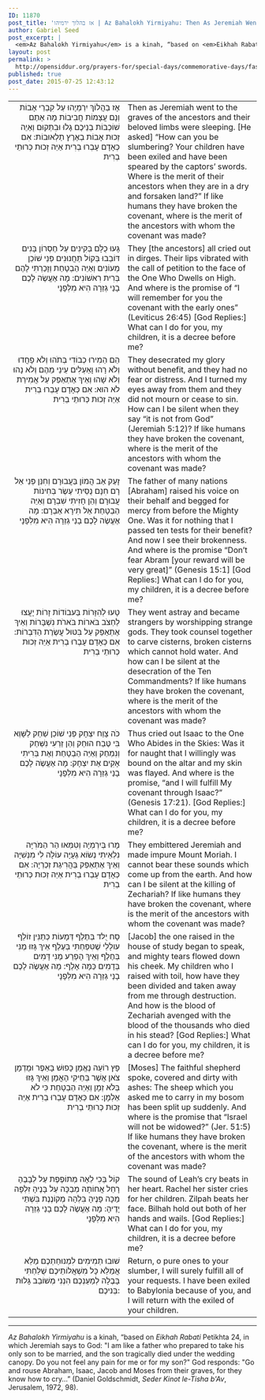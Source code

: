 ```yaml
---
ID: 11870
post_title: 'אז בהלוך ירמיהו | Az Bahalokh Yirmiyahu: Then As Jeremiah Went, by Elazar ben Killir circa 7th century CE (translated by Gabriel Seed)'
author: Gabriel Seed
post_excerpt: |
  <em>Az Bahalokh Yirmiyahu</em> is a kinah, “based on <em>Eikhah Rabati</em> Petikhta 24, in which Jeremiah says to God: "I am like a father who prepared to take his only son to be married, and the son tragically died under the wedding canopy. Do you not feel any pain for me or for my son?" God responds: "Go and rouse Abraham, Isaac, Jacob and Moses from their graves, for they know how to cry…” (Daniel Goldschmidt, <em>Seder Kinot le-Tisha b'Av</em>, Jerusalem, 1972, 98).
layout: post
permalink: >
  http://opensiddur.org/prayers-for/special-days/commemorative-days/fast-days/tisha-bav/az-bahalokh-yirmiyahu-kalir-c-7th-cent/
published: true
post_date: 2015-07-25 12:43:12
---
```

<table style="margin-left: auto;margin-right: auto;"><tbody>
<tr><td style="vertical-align: top;" width="46%">
<div class="liturgy" style="text-align: right;"><span lang="he">
אָז בַהֲלוֹךְ יִרְמְיָהוּ עַל קִבְרֵי אָבוֹת וְנָם עֲצָמוֹת חֲבִיבוֹת מָה אַתֶם שׁוֹכְבוֹת בְנֵיכֶם גָלוּ וּבִתְּקוּם וְאַיֵה זְכוּת אָבוֹת בְאֶרֶץ תַלְאוּבוֹת: 
אִם כְּאָדָם עָבְרוּ בְרִית אַיֵּה זְכוּת כְּרוּתֵי בְרִית 
</span></div>
</td>
 
<td style="vertical-align:top;" width="53%">
<div class="english">
Then as Jeremiah went to the graves of the ancestors and their beloved limbs were sleeping. [He asked] “How can you be slumbering? Your children have been exiled and have been speared by the captors’ swords. Where is the merit of their ancestors when they are in a dry and forsaken land?” If like humans they have broken the covenant, where is the merit of the ancestors with whom the covenant was made?
</div>
</td></tr>


<tr><td style="vertical-align: top;" width="46%">
<div class="liturgy" style="text-align: right;"><span lang="he">
גָּעוּ כֻלָּם בְּקִינִים עַל חֶסְרוֹן בָּנִים דּוֹבַבוּ בְּקוֹל תַּחֲנוּנִים פְּנֵי שׁוֹכֵן מְעוֹנִים וְאַיֵּה הַבְטָחַת וְזָכַרְתִּי לָהֶם בְּרִית רִאשׁוֹנִים: 
מָה אֶעֱשֶׂה לָכֶם בָנַי גְזֵרָה הִיא מִלְּפָנָי 
</span></div>
</td>
 
<td style="vertical-align:top;" width="53%">
<div class="english">
They [the ancestors] all cried out in dirges.
Their lips vibrated with the call of petition to the face of the One Who Dwells on High. And where is the promise of “I will remember for you the covenant with the early ones” (Leviticus 26:45) [God Replies:] What can I do for you, my children, it is a decree before me? 
</div>
</td></tr>


<tr><td style="vertical-align: top;" width="46%">
<div class="liturgy" style="text-align: right;"><span lang="he">
הֵם הֵמִירוּ כְבוֹדִי בְּתֺהוּ וְלֹא פָחֲדוּ וְלֹא רָהוּ וָאַעְלִּים עֵינַי מֵהֶם וְלֹא נָהוּ וְלֹא שָׁהוּ וְאֵיךְ אֶתְאַפַּק עַל אֲמִירַת לֹא הוּא: אִם כְּאָדָם עָבְרוּ בְרִית אַיֵּה זְכוּת כְּרוּתֵי בְרִית 
</span></div>
</td>
 
<td style="vertical-align:top;" width="53%">
<div class="english">
They desecrated my glory without benefit, and they had no fear or distress. And I turned my eyes away from them and they did not mourn or cease to sin. How can I be silent when they say “it is not from God” (Jeremiah 5:12)? If like humans they have broken the covenant, where is the merit of the ancestors with whom the covenant was made?
</div>
</td></tr>


<tr><td style="vertical-align: top;" width="46%">
<div class="liturgy" style="text-align: right;"><span lang="he">
זָעַק אַב הֲמוֹן בַּעֲבוּרָם וְחִנֵּן פְּנֵי אֵל רָם חִנָּם נֻסֵּיתִי עֶשֶׂר בְּחִינוֹת עֲבוּרָם וְהֵן חָזִיתִי שִׁבְרָם וְאַיֵּה הַבְטָחַת אַל תִּירָא אַבְרָם: מָה אֶעֱשֶׂה לָכֶם בָנַי גְזֵרָה הִיא מִלְּפָנָי 
</span></div>
</td>
 
<td style="vertical-align:top;" width="53%">
<div class="english">
The father of many nations [Abraham] raised his voice on their behalf and begged for mercy from before the Mighty One. Was it for nothing that I passed ten tests for their benefit? And now I see their brokenness. And where is the promise “Don’t fear Abram [your reward will be very great]” (Genesis 15:1] [God Replies:] What can I do for you, my children, it is a decree before me? 
</div>
</td></tr>


<tr><td style="vertical-align: top;" width="46%">
<div class="liturgy" style="text-align: right;"><span lang="he">
טָעוּ לְהִזָּרוֹת בַּעבוֹדוֹת זָרוֹת יָעֲצוּ לַחְצֺב בֺּארוֹת בֺּארֺת נִשְׁבָּרוֹת וְאֵיךְ אֶתְאַפַּק עַל בִּטּוּל עֲשֶׂרֶת הַדִּבְרוֹת: אִם כְּאָדָם עָבְרוּ בְרִית אַיֵּה זְכוּת כְּרוּתֵי בְרִית 
</span></div>
</td>
 
<td style="vertical-align:top;" width="53%">
<div class="english">
They went astray and became strangers by worshipping strange gods.
They took counsel together to carve cisterns, broken cisterns which cannot hold water. And how can I be silent at the desecration of the Ten Commandments? If like humans they have broken the covenant, where is the merit of the ancestors with whom the covenant was made? 
</div>
</td></tr>


<tr><td style="vertical-align: top;" width="46%">
<div class="liturgy" style="text-align: right;"><span lang="he">
כֺּה צָוַח יִצְחָק פְּנֵי שׁוֹכֵן שַׁחַק לַשָּׁוְא בִּי טֶּבַח הוּחַק וְהֵן זַרְעִי נִשְּׁחַק וְנִמְחַק וְאַיֵּה הַבְטָחַת וְאֶת בְּרִיתִי אָקִים אֶת יִצְחָק: מָה אֶעֱשֶֹה לָכֶם בָנַי גְזֵרָה הִיא מִלְּפָנָי 
</span></div>
</td>
 
<td style="vertical-align:top;" width="53%">
<div class="english">
Thus cried out Isaac to the One Who Abides in the Skies:
Was it for naught that I willingly was bound on the altar and my skin was flayed. And where is the promise, “and I will fulfill My covenant through Isaac?” (Genesis 17:21). [God Replies:] What can I do for you, my children, it is a decree before me? 
</div>
</td></tr>


<tr><td style="vertical-align: top;" width="46%">
<div class="liturgy" style="text-align: right;"><span lang="he">
מָרוּ בְּיִרְמְיָה וְטִמְּאוּ הַר הַמֺּרִיָּה נִלְאֵיתִי נְשׂוֹא גְעָיָּה עוֹלָה לִי מִנְּשִׁיָּה וְאֵיךְ אֶתְאַפַּק בַּהֲרִיגַת זְכַרְיָה: אִם כְּאָדָם עָבְרוּ בְרִית אַיֵּה זְכוּת כְּרוּתֵי בְרִית 
</span></div>
</td>
 
<td style="vertical-align:top;" width="53%">
<div class="english">
They embittered Jeremiah and made impure Mount Moriah. I cannot bear these sounds which come up from the earth. And how can I be silent at the killing of Zechariah? If like humans they have broken the covenant, where is the merit of the ancestors with whom the covenant was made?
</div>
</td></tr>


<tr><td style="vertical-align: top;" width="46%">
<div class="liturgy" style="text-align: right;"><span lang="he">
סָח יֻלּד בְּתֶלֶף דְּמָעוֹת כְּתַנִּין זוֹלֵף עולָלַי שֶׁטִּפַּחְתִּי בְּעֶלֶף אֵיךְ גָּזוּ מֶנִּי בְּחֶלֶף וְאֵיךְ הָפְרַע מֶנִּי דָּמִים בְּדָמִים כַּמָּה אָלֶף: מָה אֶעֱשֶֹה לָכֶם בָנַי גְזֵרָה הִיא מִלְּפָנָי 
</span></div>
</td>
 
<td style="vertical-align:top;" width="53%">
<div class="english">
[Jacob] the one raised in the house of study began to speak, and mighty tears flowed down his cheek. My children who I raised with toil, how have they been divided and taken away from me through destruction. And how is the blood of Zechariah avenged with the blood of the thousands who died in his stead? [God Replies:] What can I do for you, my children, it is a decree before me?
</div>
</td></tr>


<tr><td style="vertical-align: top;" width="46%">
<div class="liturgy" style="text-align: right;"><span lang="he">
פָּץ רוֹעַה נֶאֱמָן כָּפוּשׁ בָּאֵפֶר וּמֻדְמָן צֺאן אֲשֶׁר בְּחֵיקִי הָאֳמָן וְאֵיךְ גָּזוּ בְּלֹא זְמָן וְאַיֵּה הַבְטָחַת כִּי לֹא אַלְמָן: אִם כְּאָדָם עָבְרוּ בְרִית אַיֵּה זְכוּת כְּרוּתֵי בְרִית 
</span></div>
</td>
 
<td style="vertical-align:top;" width="53%">
<div class="english">
[Moses] The faithful shepherd spoke, covered and dirty with ashes: The sheep which you asked me to carry in my bosom has been split up suddenly. And where is the promise that “Israel will not be widowed?” (Jer. 51:5) If like humans they have broken the covenant, where is the merit of the ancestors with whom the covenant was made?
</div>
</td></tr>


<tr><td style="vertical-align: top;" width="46%">
<div class="liturgy" style="text-align: right;"><span lang="he">
קוֹל בְּכִי לֵאָה מְתוֹפֶפֶת עַל לְבָבֶהָ רָחֵל אֲחוֹתָהּ מְבַכָּה עַל בָּנֶיהָ זִלְפָּה מַכָּה פָּנֶיהָ בִּלְהָה מְקוֹנֶנֶת בִּשְׁתֵּי יָדֶיהָ: מָה אֶעֱשֶֹה לָכֶם בָנַי גְזֵרָה הִיא מִלְּפָנָי 
</span></div>
</td>
 
<td style="vertical-align:top;" width="53%">
<div class="english">
The sound of Leah’s cry beats in her heart. Rachel her sister cries for her children. Zilpah beats her face. Bilhah hold out both of her hands and wails. [God Replies:] What can I do for you, my children, it is a decree before me?
</div>
</td></tr>


<tr><td style="vertical-align: top;" width="46%">
<div class="liturgy" style="text-align: right;"><span lang="he">
שׁוּבוּ תְמִימִים לִמְנוּחַתְכֶם מַלֵּא אֲמַלֵּא כָּל מִשְׁאֲלוֹתֵיכֶם שֻׁלַּחְתִּי בָּבֶלָה לְמַעַנְכֶם הִנְנִי מְשׁוֹבֵב גָּלוּת בְּניכֶם: 
 </span></div>
</td>
 
<td style="vertical-align:top;" width="53%">
<div class="english">
Return, o pure ones to your slumber, I will surely fulfill all of your requests. I have been exiled to Babylonia because of you, and I will return with the exiled of your children. 
</div>
</td></tr>
</tbody></tbody></tbody></tbody></table>

<hr />
<em>Az Bahalokh Yirmiyahu</em> is a kinah, “based on <em>Eikhah Rabati</em> Petikhta 24, in which Jeremiah says to God: "I am like a father who prepared to take his only son to be married, and the son tragically died under the wedding canopy. Do you not feel any pain for me or for my son?" God responds: "Go and rouse Abraham, Isaac, Jacob and Moses from their graves, for they know how to cry…” (Daniel Goldschmidt, <em>Seder Kinot le-Tisha b'Av</em>, Jerusalem, 1972, 98).